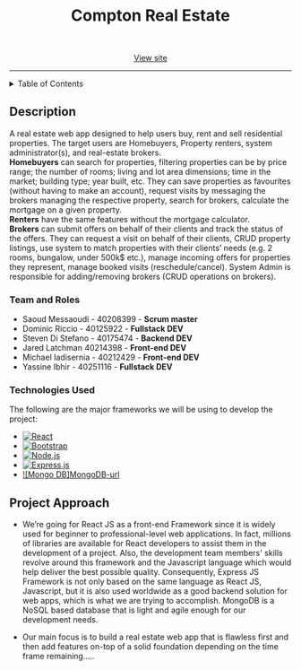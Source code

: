 <div align="center"> 
  
<h1>Compton Real Estate</h1>
<br/>
<p><a href="https://www.centris.ca/en">View site</a></p>

</div>
<hr/>

<!-- TABLE OF CONTENTS -->
<details>
  <summary>Table of Contents</summary>
  <ol>
    <li>
      <a href="#description">Description</a>
      <ul>
	<li><a href="#team-and-roles">Team & Roles</a></li>
        <li><a href="#technologies-used">Technologies Used</a></li>
      </ul>
    </li>
    <li><a href="#project-approach">Project Approach</a></li>
    <li>
      <a href="#getting-started">Getting Started</a>
      <ul>
        <li><a href="#prerequisites">Prerequisites</a></li>
        <li><a href="#installation">Installation</a></li>
      </ul>
    </li>
   
  </ol>
</details>

<!-- ABOUT THE PROJECT -->
## Description

A real estate web app designed to help users buy, rent and sell residential properties. The target users are Homebuyers, Property renters,  system administrator(s), and real-estate brokers. 
<br/> 
<strong>Homebuyers</strong> can search for properties,  filtering properties can be by price range; the number of rooms; living and lot area dimensions; time in the market; building type; year built, etc. They can save properties as favourites (without having to make an account), request visits by messaging the brokers managing the respective property, search for brokers, calculate the mortgage on a given property.<br/>
	<strong>Renters</strong> have the same features without the mortgage calculator.
<br/> <strong>Brokers</strong> can submit offers on behalf of their clients and track the status of the offers. They can request a visit on behalf of their clients, CRUD property listings, use system to match properties with their clients’ needs (e.g. 2 rooms, bungalow, under 500k$ etc.), manage incoming offers for properties they represent, manage booked visits (reschedule/cancel).
	System Admin is responsible for adding/removing brokers (CRUD operations on brokers). 

<!-- Team & Roles --> 
### Team and Roles
* Saoud Messaoudi - 40208399 - <strong>Scrum master</strong>
* Dominic Riccio - 40125922  - <strong>Fullstack DEV</strong>
* Steven Di Stefano - 40175474 - <strong>Backend DEV</strong>
* Jared Latchman 40214398 - <strong>Front-end DEV</strong>
* Michael Iadisernia - 40212429 - <strong>Front-end DEV</strong>
* Yassine Ibhir - 40251116 - <strong>Fullstack DEV</strong>

<!-- TECHNOLOGIES USED --> 
### Technologies Used 

The following are the major frameworks we will be using to develop the project:
* [![React][React.js]][React-url]
* [![Bootstrap][Bootstrap.com]][Bootstrap-url]
* [![Node.js][NodeJS]][NodeJS-url]
* [![Express.js][Express.js]][Express-url]
* [![Mongo DB]][MongoDB][MongoDB-url]

<!-- PROJECT APPROACH -->

## Project Approach

* We’re going for React JS as a front-end Framework since it is widely used for beginner to professional-level web applications. In fact, millions of libraries are available for React developers to assist them in the development of a project. Also, the development team members' skills revolve around this framework and the Javascript language which would help deliver the best possible quality. Consequently, Express JS Framework is not only based on the same language as React JS, Javascript, but it is also used worldwide as a good backend solution for web apps, which is what we are trying to accomplish. MongoDB is a NoSQL based database that is light and agile enough for our development needs.

* Our main focus is to build a real estate web app that is flawless first and then add features on-top of a solid foundation depending on the time frame remaining.....










[React.js]: https://img.shields.io/badge/React-20232A?style=for-the-badge&logo=react&logoColor=61DAFB
[React-url]: https://reactjs.org/
[Bootstrap.com]: https://img.shields.io/badge/Bootstrap-563D7C?style=for-the-badge&logo=bootstrap&logoColor=white
[Bootstrap-url]: https://getbootstrap.com
[Express.js]:https://img.shields.io/badge/express.js-%23404d59.svg?style=for-the-badge&logo=express&logoColor=%2361DAFB
[Express-url]:https://expressjs.com/
[NodeJS]:https://img.shields.io/badge/node.js-6DA55F?style=for-the-badge&logo=node.js&logoColor=white
[NodeJS-url]:https://nodejs.org/en
[MongoDB]:https://img.shields.io/badge/MongoDB-%234ea94b.svg?style=for-the-badge&logo=mongodb&logoColor=white
[MongoDB-url]:https://www.mongodb.com/

